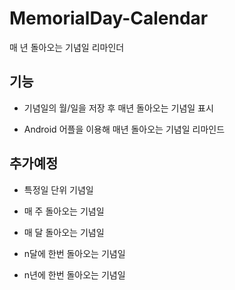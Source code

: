 # MemorialDay-Calendar
매 년 돌아오는 기념일 리마인더

## 기능

* 기념일의 월/일을 저장 후 매년 돌아오는 기념일 표시

* Android 어플을 이용해 매년 돌아오는 기념일 리마인드

## 추가예정

* 특정일 단위 기념일

* 매 주 돌아오는 기념일

* 매 달 돌아오는 기념일

* n달에 한번 돌아오는 기념일

* n년에 한번 돌아오는 기념일